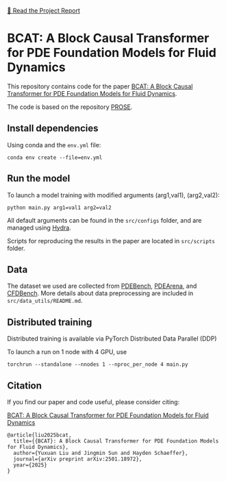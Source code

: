 [📄 Read the Project Report](Math_199_Final_Report.pdf)

# BCAT: A Block Causal Transformer for PDE Foundation Models for Fluid Dynamics

This repository contains code for the paper [BCAT: A Block Causal Transformer for PDE Foundation Models for Fluid Dynamics](https://www.arxiv.org/abs/2501.18972).

The code is based on the repository [PROSE](https://github.com/felix-lyx/prose).

## Install dependencies

Using conda and the ```env.yml``` file:

```
conda env create --file=env.yml
```

## Run the model

To launch a model training with modified arguments (arg1,val1), (arg2,val2):

```
python main.py arg1=val1 arg2=val2
```

All default arguments can be found in the ```src/configs``` folder, and are managed using [Hydra](https://hydra.cc/).

Scripts for reproducing the results in the paper are located in `src/scripts` folder. 

## Data

The dataset we used are collected from [PDEBench](https://github.com/pdebench/PDEBench), [PDEArena](https://github.com/pdearena/pdearena), and [CFDBench](https://github.com/luo-yining/CFDBench). More details about data preprocessing are included in ```src/data_utils/README.md```.


## Distributed training

Distributed training is available via PyTorch Distributed Data Parallel (DDP)

To launch a run on 1 node with 4 GPU, use 

```
torchrun --standalone --nnodes 1 --nproc_per_node 4 main.py
```

## Citation

If you find our paper and code useful, please consider citing:

[BCAT: A Block Causal Transformer for PDE Foundation Models for Fluid Dynamics](https://www.arxiv.org/abs/2501.18972)

```
@article{liu2025bcat,
  title={{BCAT}: A Block Causal Transformer for PDE Foundation Models for Fluid Dynamics},
  author={Yuxuan Liu and Jingmin Sun and Hayden Schaeffer},
  journal={arXiv preprint arXiv:2501.18972},
  year={2025}
}
```
